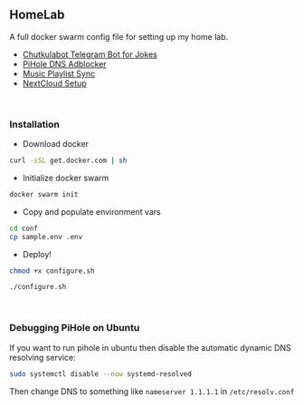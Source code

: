 ## HomeLab
A full docker swarm config file for setting up my home lab.

* [Chutkulabot Telegram Bot for Jokes](https://github.com/L04DB4L4NC3R/chutkula-bot)
* [PiHole DNS Adblocker](https://github.com/L04DB4L4NC3R/chutkula-bot)
* [Music Playlist Sync](https://github.com/spotDL/spotify-downloader)
* [NextCloud Setup](https://nextcloud.com/)

<br>

### Installation

* Download docker

```sh
curl -sSL get.docker.com | sh
```

* Initialize docker swarm

```sh
docker swarm init
```

* Copy and populate environment vars

```sh
cd conf
cp sample.env .env
```

* Deploy!

```sh
chmod +x configure.sh

./configure.sh
```

<br>

### Debugging PiHole on Ubuntu

If you want to run pihole in ubuntu then disable the automatic dynamic DNS resolving service:

```sh
sudo systemctl disable --now systemd-resolved
```

Then change DNS to something like `nameserver 1.1.1.1` in `/etc/resolv.conf`
